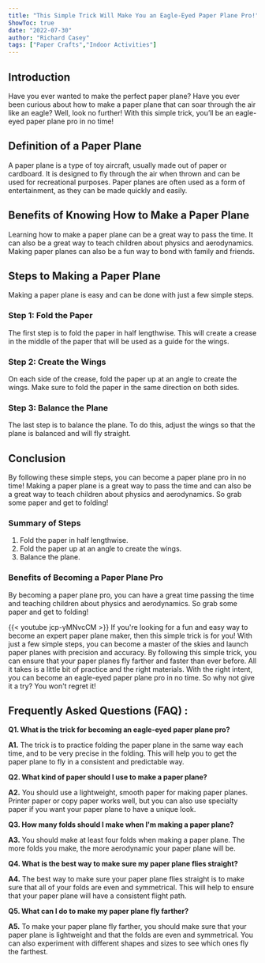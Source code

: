```yaml
---
title: "This Simple Trick Will Make You an Eagle-Eyed Paper Plane Pro!"
ShowToc: true 
date: "2022-07-30"
author: "Richard Casey" 
tags: ["Paper Crafts","Indoor Activities"]
---
```

## Introduction 

Have you ever wanted to make the perfect paper plane? Have you ever been curious about how to make a paper plane that can soar through the air like an eagle? Well, look no further! With this simple trick, you’ll be an eagle-eyed paper plane pro in no time! 

## Definition of a Paper Plane 

A paper plane is a type of toy aircraft, usually made out of paper or cardboard. It is designed to fly through the air when thrown and can be used for recreational purposes. Paper planes are often used as a form of entertainment, as they can be made quickly and easily. 

## Benefits of Knowing How to Make a Paper Plane 

Learning how to make a paper plane can be a great way to pass the time. It can also be a great way to teach children about physics and aerodynamics. Making paper planes can also be a fun way to bond with family and friends. 

## Steps to Making a Paper Plane 

Making a paper plane is easy and can be done with just a few simple steps. 

### Step 1: Fold the Paper 

The first step is to fold the paper in half lengthwise. This will create a crease in the middle of the paper that will be used as a guide for the wings. 

### Step 2: Create the Wings 

On each side of the crease, fold the paper up at an angle to create the wings. Make sure to fold the paper in the same direction on both sides. 

### Step 3: Balance the Plane 

The last step is to balance the plane. To do this, adjust the wings so that the plane is balanced and will fly straight. 

## Conclusion 

By following these simple steps, you can become a paper plane pro in no time! Making a paper plane is a great way to pass the time and can also be a great way to teach children about physics and aerodynamics. So grab some paper and get to folding! 

### Summary of Steps 

1. Fold the paper in half lengthwise. 
2. Fold the paper up at an angle to create the wings. 
3. Balance the plane. 

### Benefits of Becoming a Paper Plane Pro 

By becoming a paper plane pro, you can have a great time passing the time and teaching children about physics and aerodynamics. So grab some paper and get to folding!

{{< youtube jcp-yMNvcCM >}} 
If you're looking for a fun and easy way to become an expert paper plane maker, then this simple trick is for you! With just a few simple steps, you can become a master of the skies and launch paper planes with precision and accuracy. By following this simple trick, you can ensure that your paper planes fly farther and faster than ever before. All it takes is a little bit of practice and the right materials. With the right intent, you can become an eagle-eyed paper plane pro in no time. So why not give it a try? You won't regret it!

## Frequently Asked Questions (FAQ) :
**Q1. What is the trick for becoming an eagle-eyed paper plane pro?**

**A1.** The trick is to practice folding the paper plane in the same way each time, and to be very precise in the folding. This will help you to get the paper plane to fly in a consistent and predictable way.

**Q2. What kind of paper should I use to make a paper plane?**

**A2.** You should use a lightweight, smooth paper for making paper planes. Printer paper or copy paper works well, but you can also use specialty paper if you want your paper plane to have a unique look.

**Q3. How many folds should I make when I'm making a paper plane?**

**A3.** You should make at least four folds when making a paper plane. The more folds you make, the more aerodynamic your paper plane will be.

**Q4. What is the best way to make sure my paper plane flies straight?**

**A4.** The best way to make sure your paper plane flies straight is to make sure that all of your folds are even and symmetrical. This will help to ensure that your paper plane will have a consistent flight path.

**Q5. What can I do to make my paper plane fly farther?**

**A5.** To make your paper plane fly farther, you should make sure that your paper plane is lightweight and that the folds are even and symmetrical. You can also experiment with different shapes and sizes to see which ones fly the farthest.



